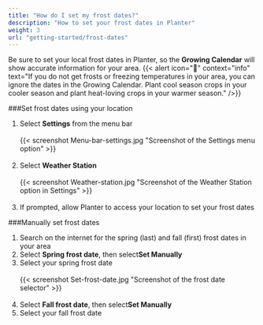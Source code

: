 ```yaml
---
title: "How do I set my frost dates?"
description: "How to set your frost dates in Planter"
weight: 3
url: "getting-started/frost-dates"
---
```


Be sure to set your local frost dates in Planter, so the **Growing Calendar** will show accurate information for your area.
{{< alert icon="🌴" context="info" text="If you do not get frosts or freezing temperatures in your area, you can ignore the dates in the Growing Calendar. Plant cool season crops in your cooler season and plant heat-loving crops in your warmer season." />}}

###Set frost dates using your location
1. Select **Settings** from the menu bar<br /><br />
{{< screenshot Menu-bar-settings.jpg "Screenshot of the Settings menu option" >}}<br /><br />
2. Select **Weather Station**<br /><br />
{{< screenshot Weather-station.jpg "Screenshot of the Weather Station option in Settings" >}}<br /><br />
3. If prompted, allow Planter to access your location to set your frost dates

###Manually set frost dates
1. Search on the internet for the spring (last) and fall (first) frost dates in your area
2. Select **Spring frost date**, then select**Set Manually**
3. Select your spring frost date<br /><br />
{{< screenshot Set-frost-date.jpg "Screenshot of the frost date selector" >}}<br /><br />
4. Select **Fall frost date**, then select**Set Manually**
5. Select your fall frost date
